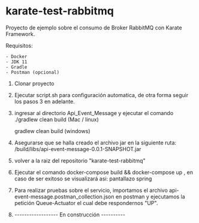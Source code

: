 # karate-test-rabbitmq
Proyecto de ejemplo sobre el consumo de Broker RabbitMQ con Karate Framework.


Requisitos:

    - Docker
    - JDK 11
    - Gradle
    - Postman (opcional)

1. Clonar proyecto
2. Ejecutar script.sh para configuración automatica, de otra forma seguir los pasos 3 en adelante.

3. ingresar al directorio Api_Event_Message y ejecutar el comando
    ./gradlew clean build (Mac / linux)

    gradlew clean build (windows)

4. Asegurarse que se halla creado el archivo jar en la siguiente ruta:
   /build/libs/api-event-message-0.0.1-SNAPSHOT.jar

5. volver a la raiz del repositorio "karate-test-rabbitmq"

6. Ejecutar el comando docker-compose build && docker-compose up , en caso de ser exitoso se visualizará asi:
    pantallazo spring

7. Para realizar pruebas sobre el servicio, importamos el archivo api-event-message.postman_collection.json
en postman y ejecutamos la petición Queue-Actuator el cual debe respondernos "UP".

8. ------------------ En construcción ----------
